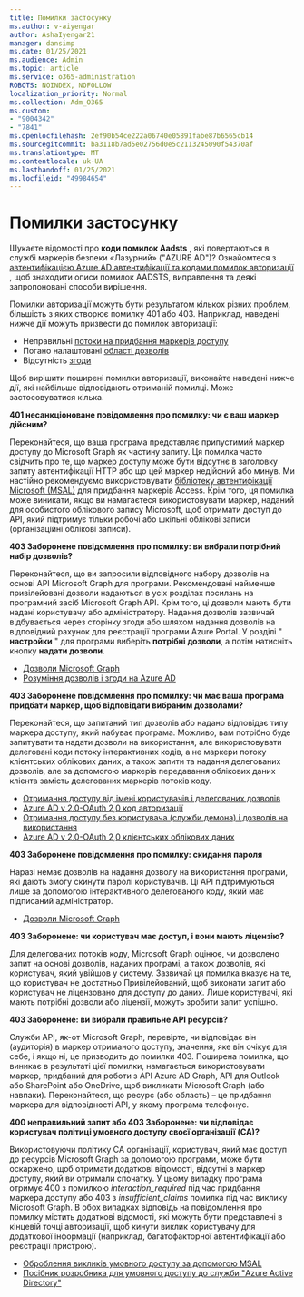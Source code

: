 ```yaml
---
title: Помилки застосунку
ms.author: v-aiyengar
author: AshaIyengar21
manager: dansimp
ms.date: 01/25/2021
ms.audience: Admin
ms.topic: article
ms.service: o365-administration
ROBOTS: NOINDEX, NOFOLLOW
localization_priority: Normal
ms.collection: Adm_O365
ms.custom:
- "9004342"
- "7841"
ms.openlocfilehash: 2ef90b54ce222a06740e05891fabe87b6565cb14
ms.sourcegitcommit: ba3118b7ad5e02756d0e5c2113245090f54370af
ms.translationtype: MT
ms.contentlocale: uk-UA
ms.lasthandoff: 01/25/2021
ms.locfileid: "49984654"
---
```

# <a name="application-errors"></a>Помилки застосунку

Шукаєте відомості про **коди помилок Aadsts** , які повертаються в службі маркерів безпеки «Лазурний» ("AZURE AD")? Ознайомтеся з [автентифікацією Azure AD автентифікації та кодами помилок авторизації](https://docs.microsoft.com/azure/active-directory/develop/reference-aadsts-error-codes) , щоб знаходити описи помилок AADSTS, виправлення та деякі запропоновані способи вирішення.

Помилки авторизації можуть бути результатом кількох різних проблем, більшість з яких створює помилку 401 або 403. Наприклад, наведені нижче дії можуть призвести до помилок авторизації:

- Неправильні [потоки на придбання маркерів доступу](https://docs.microsoft.com/azure/active-directory/develop/reference-aadsts-error-codes) 
- Погано налаштовані [області дозволів](https://docs.microsoft.com/azure/active-directory/develop/active-directory-v2-scopes) 
- Відсутність [згоди](https://docs.microsoft.com/azure/active-directory/develop/active-directory-devhowto-multi-tenant-overview#understanding-user-and-admin-consent)

Щоб вирішити поширені помилки авторизації, виконайте наведені нижче дії, які найбільше відповідають отриманій помилці. Може застосовуватися кілька.

**401 несанкціоноване повідомлення про помилку: чи є ваш маркер дійсним?**

Переконайтеся, що ваша програма представляє припустимий маркер доступу до Microsoft Graph як частину запиту. Ця помилка часто свідчить про те, що маркер доступу може бути відсутнє в заголовку запиту автентифікації HTTP або що цей маркер недійсний або минув. Ми настійно рекомендуємо використовувати [бібліотеку автентифікації Microsoft (MSAL)](https://docs.microsoft.com/azure/active-directory/develop/msal-overview) для придбання маркерів Access. Крім того, ця помилка може виникати, якщо ви намагаєтеся використовувати маркер, наданий для особистого облікового запису Microsoft, щоб отримати доступ до API, який підтримує тільки робочі або шкільні облікові записи (організаційні облікові записи).

**403 Заборонене повідомлення про помилку: ви вибрали потрібний набір дозволів?**

Переконайтеся, що ви запросили відповідного набору дозволів на основі API Microsoft Graph для програми. Рекомендовані найменше привілейовані дозволи надаються в усіх розділах посилань на програмний засіб Microsoft Graph API. Крім того, ці дозволи мають бути надані користувачу або адміністратору. Надання дозволів зазвичай відбувається через сторінку згоди або шляхом надання дозволів на відповідний рахунок для реєстрації програми Azure Portal. У розділі " **настройки** " для програми виберіть **потрібні дозволи**, а потім натисніть кнопку **надати дозволи**.

- [Дозволи Microsoft Graph](https://docs.microsoft.com/graph/permissions-reference) 
- [Розуміння дозволів і згоди на Azure AD](https://docs.microsoft.com/azure/active-directory/develop/v2-permissions-and-consent) 

**403 Заборонене повідомлення про помилку: чи має ваша програма придбати маркер, щоб відповідати вибраним дозволами?**

Переконайтеся, що запитаний тип дозволів або надано відповідає типу маркера доступу, який набуває програма. Можливо, вам потрібно буде запитувати та надати дозволи на використання, але використовувати делеговані коди потоку інтерактивних кодів, а не маркери потоку клієнтських облікових даних, а також запити та надання делегованих дозволів, але за допомогою маркерів передавання облікових даних клієнта замість делегованих маркерів потоків коду.

- [Отримання доступу від імені користувачів і делегованих дозволів](https://docs.microsoft.com/graph/auth_v2_user) 
- [Azure AD v 2.0-OAuth 2,0 код авторизації](https://docs.microsoft.com/azure/active-directory/develop/v2-oauth2-auth-code-flow) 
- [Отримання доступу без користувача (служби демона) і дозволів на використання](https://docs.microsoft.com/graph/auth_v2_service) 
- [Azure AD v 2.0-OAuth 2,0 клієнтських облікових даних](https://docs.microsoft.com/azure/active-directory/develop/v2-oauth2-client-creds-grant-flow) 

**403 Заборонене повідомлення про помилку: скидання пароля**

Наразі немає дозволів на надання дозволу на використання програми, які дають змогу скинути паролі користувачів. Ці API підтримуються лише за допомогою інтерактивного делегованого коду, який має підписаний адміністратор.

- [Дозволи Microsoft Graph](https://docs.microsoft.com/graph/permissions-reference)

**403 Заборонене: чи користувач має доступ, і вони мають ліцензію?**

Для делегованих потоків коду, Microsoft Graph оцінює, чи дозволено запит на основі дозволів, наданих програмі, а також дозволів, які користувач, який увійшов у систему. Зазвичай ця помилка вказує на те, що користувач не достатньо Привілейований, щоб виконати запит або користувач не ліцензовано для доступу до даних. Лише користувачі, які мають потрібні дозволи або ліцензії, можуть зробити запит успішно.

**403 Заборонене: ви вибрали правильне API ресурсів?**

Служби API, як-от Microsoft Graph, перевірте, чи відповідає він (аудиторія) в маркер отриманого доступу, значення, яке він очікує для себе, і якщо ні, це призводить до помилки 403. Поширена помилка, що виникає в результаті цієї помилки, намагається використовувати маркер, придбаний для роботи з API Azure AD Graph, API для Outlook або SharePoint або OneDrive, щоб викликати Microsoft Graph (або навпаки). Переконайтеся, що ресурс (або область) – це придбання маркера для відповідності API, у якому програма телефонує.

**400 неправильний запит або 403 Заборонене: чи відповідає користувач політиці умовного доступу своєї організації (CA)?**

Використовуючи політику CA організації, користувач, який має доступ до ресурсів Microsoft Graph за допомогою програми, може бути оскаржено, щоб отримати додаткові відомості, відсутні в маркер доступу, який ви отримали спочатку. У цьому випадку програма отримує 400 з помилкою *interaction_required* під час придбання маркера доступу або 403 з *insufficient_claims* помилка під час виклику Microsoft Graph. В обох випадках відповідь на повідомлення про помилку містить додаткові відомості, які можуть бути представлені в кінцевій точці авторизації, щоб кинути виклик користувачу для додаткової інформації (наприклад, багатофакторної автентифікації або реєстрації пристрою).

- [Оброблення викликів умовного доступу за допомогою MSAL ](https://docs.microsoft.com/azure/active-directory/develop/msal-handling-exceptions#conditional-access-and-claims-challenges)
- [Посібник розробника для умовного доступу до служби "Azure Active Directory"](https://docs.microsoft.com/azure/active-directory/develop/conditional-access-dev-guide)

